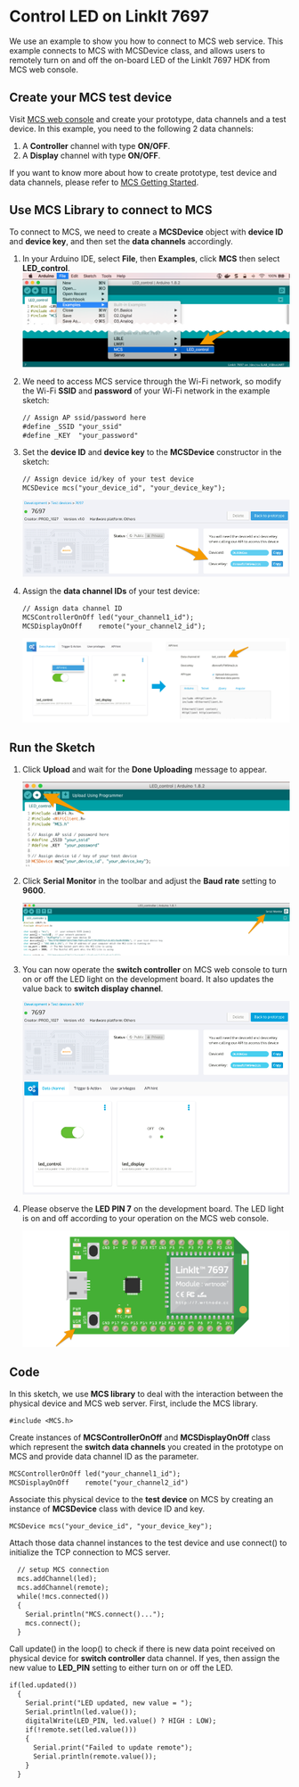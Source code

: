 # Control LED on LinkIt 7697
We use an example to show you how to connect to MCS web service. 
This example connects to MCS with MCSDevice class, and allows users to remotely turn on and off the on-board LED of the LinkIt 7697 HDK from MCS web console.

## Create your MCS test device
Visit [MCS web console](https://mcs.mediatek.com) and create your prototype, data channels and a test device. In this example, you need to the following 2 data channels:

1. A **Controller** channel with type **ON/OFF**.
2. A **Display** channel with type **ON/OFF**. 

If you want to know more about how to create prototype, test device and data channels, please refer to [MCS Getting Started](http://mcs.mediatek.com/resources/latest/tutorial/getting_started).


## Use MCS Library to connect to MCS
To connect to MCS, we need to create a **MCSDevice** object with **device ID** and **device key**, and then set the **data channels** accordingly.

1. In your Arduino IDE, select **File**, then **Examples**, click **MCS** then select **LED_control**.
![7697 LED](../images/7697/Arduino_MCS_example.png)

2. We need to access MCS service through the Wi-Fi network, so modify the Wi-Fi **SSID** and **password** of your Wi-Fi network in the example sketch:

	```arduino
	// Assign AP ssid/password here
	#define _SSID "your_ssid"
	#define _KEY  "your_password"
	```
	
3. Set the **device ID** and **device key** to the **MCSDevice** constructor in the sketch:

	```arduino
	// Assign device id/key of your test device
	MCSDevice mcs("your_device_id", "your_device_key");
	```
	![7697 LED](../images/7697/mcs_device_id_key.png)
	
4. Assign the **data channel IDs** of your test device:

	```arduino
	// Assign data channel ID 
	MCSControllerOnOff led("your_channel1_id");
	MCSDisplayOnOff    remote("your_channel2_id");
	```
	
	![7697 LED](../images/7697/mcs_data_channel_id.png)
	
## Run the Sketch
1. Click **Upload** and wait for the **Done Uploading** message to appear.

	![7697 LED](../images/7697/Arduino_upload.png)

2. Click **Serial Monitor** in the toolbar and adjust the **Baud rate** setting to **9600**.

	![7697 LED](../images/7697/Arduino_serial.png)

3. You can now operate the **switch controller** on MCS web console to turn on or off the LED light on the development board. It also updates the value back to **switch display channel**.

	![7697 LED](../images/7697/mcs_device_detailed.png)

4. Please observe the **LED PIN 7** on the development board. The LED light is on and off according to your operation on the MCS web console. 

	![7697 LED](../images/7697/7697_led.png)


## Code
In this sketch, we use **MCS library** to deal with the interaction between the physical device and MCS web server. First, include the MCS library.

```arduino
#include <MCS.h>
```

Create instances of **MCSControllerOnOff** and **MCSDisplayOnOff** class which represent the **switch data channels** you created in the prototype on MCS and provide data channel ID as the parameter.


```arduino
MCSControllerOnOff led("your_channel1_id");
MCSDisplayOnOff    remote("your_channel2_id")
```

Associate this physical device to the **test device** on MCS by creating an instance of **MCSDevice** class with device ID and key.


```arduino
MCSDevice mcs("your_device_id", "your_device_key");
```

Attach those data channel instances to the test device and use connect() to initialize the TCP connection to MCS server.

```arduino
  // setup MCS connection
  mcs.addChannel(led);
  mcs.addChannel(remote);
  while(!mcs.connected())
  {
    Serial.println("MCS.connect()...");
    mcs.connect();
  }
```

Call update() in the loop() to check if there is new data point received on physical device for **switch controller** data channel. If yes, then assign the new value to **LED_PIN** setting to either turn on or off the LED.

```arduino
if(led.updated())
  {
    Serial.print("LED updated, new value = ");
    Serial.println(led.value());
    digitalWrite(LED_PIN, led.value() ? HIGH : LOW);
    if(!remote.set(led.value()))
    {
      Serial.print("Failed to update remote");
      Serial.println(remote.value());
    }
  }
```




